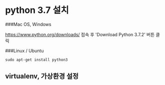 # python 3.7 설치



###Mac OS, Windows

https://www.python.org/downloads/ 접속 후 'Download Python 3.7.2' 버튼 클릭



###Linux / Ubuntu

```shell
sudo apt-get install python3
```







## virtualenv, 가상환경 설정